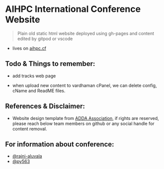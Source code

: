 # AIHPC International Conference Website

> Plain old static html website deployed using gh-pages and content edited by gitpod or vscode

- lives on [aihpc.cf](https://aihpc.cf/)

## Todo & Things to remember:

- add tracks web page

- when upload new content to vardhaman cPanel, we can delete config, cName and ReadME files.

## References & Disclaimer:

- Website design template from [ADDA Association](http://adda-association.org/), if rights are reserved, please reach below team members on github or any social handle for content removal.


## For information about conference:

- [@rajni-aluvala](https://github.com/rajni-aluvala)
- [@py563](https://twitter.com/py563)
